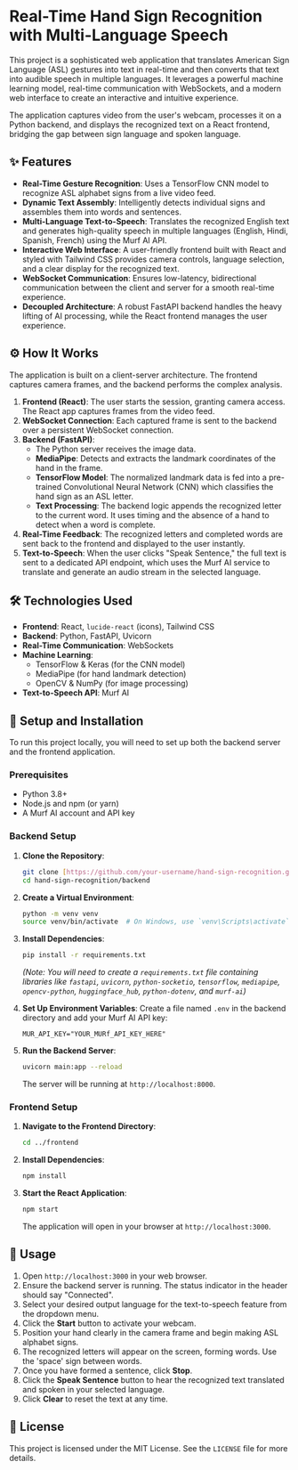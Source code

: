 # Real-Time Hand Sign Recognition with Multi-Language Speech

This project is a sophisticated web application that translates American Sign Language (ASL) gestures into text in real-time and then converts that text into audible speech in multiple languages. It leverages a powerful machine learning model, real-time communication with WebSockets, and a modern web interface to create an interactive and intuitive experience.

The application captures video from the user's webcam, processes it on a Python backend, and displays the recognized text on a React frontend, bridging the gap between sign language and spoken language.

## ✨ Features

* **Real-Time Gesture Recognition**: Uses a TensorFlow CNN model to recognize ASL alphabet signs from a live video feed.
* **Dynamic Text Assembly**: Intelligently detects individual signs and assembles them into words and sentences.
* **Multi-Language Text-to-Speech**: Translates the recognized English text and generates high-quality speech in multiple languages (English, Hindi, Spanish, French) using the Murf AI API.
* **Interactive Web Interface**: A user-friendly frontend built with React and styled with Tailwind CSS provides camera controls, language selection, and a clear display for the recognized text.
* **WebSocket Communication**: Ensures low-latency, bidirectional communication between the client and server for a smooth real-time experience.
* **Decoupled Architecture**: A robust FastAPI backend handles the heavy lifting of AI processing, while the React frontend manages the user experience.

## ⚙️ How It Works

The application is built on a client-server architecture. The frontend captures camera frames, and the backend performs the complex analysis.

1.  **Frontend (React)**: The user starts the session, granting camera access. The React app captures frames from the video feed.
2.  **WebSocket Connection**: Each captured frame is sent to the backend over a persistent WebSocket connection.
3.  **Backend (FastAPI)**:
    * The Python server receives the image data.
    * **MediaPipe**: Detects and extracts the landmark coordinates of the hand in the frame.
    * **TensorFlow Model**: The normalized landmark data is fed into a pre-trained Convolutional Neural Network (CNN) which classifies the hand sign as an ASL letter.
    * **Text Processing**: The backend logic appends the recognized letter to the current word. It uses timing and the absence of a hand to detect when a word is complete.
4.  **Real-Time Feedback**: The recognized letters and completed words are sent back to the frontend and displayed to the user instantly.
5.  **Text-to-Speech**: When the user clicks "Speak Sentence," the full text is sent to a dedicated API endpoint, which uses the Murf AI service to translate and generate an audio stream in the selected language.

## 🛠️ Technologies Used

* **Frontend**: React, `lucide-react` (icons), Tailwind CSS
* **Backend**: Python, FastAPI, Uvicorn
* **Real-Time Communication**: WebSockets
* **Machine Learning**:
    * TensorFlow & Keras (for the CNN model)
    * MediaPipe (for hand landmark detection)
    * OpenCV & NumPy (for image processing)
* **Text-to-Speech API**: Murf AI

## 🚀 Setup and Installation

To run this project locally, you will need to set up both the backend server and the frontend application.

### Prerequisites

* Python 3.8+
* Node.js and npm (or yarn)
* A Murf AI account and API key

### Backend Setup

1.  **Clone the Repository**:
    ```bash
    git clone [https://github.com/your-username/hand-sign-recognition.git](https://github.com/your-username/hand-sign-recognition.git)
    cd hand-sign-recognition/backend
    ```

2.  **Create a Virtual Environment**:
    ```bash
    python -m venv venv
    source venv/bin/activate  # On Windows, use `venv\Scripts\activate`
    ```

3.  **Install Dependencies**:
    ```bash
    pip install -r requirements.txt
    ```
    *(Note: You will need to create a `requirements.txt` file containing libraries like `fastapi`, `uvicorn`, `python-socketio`, `tensorflow`, `mediapipe`, `opencv-python`, `huggingface_hub`, `python-dotenv`, and `murf-ai`)*

4.  **Set Up Environment Variables**:
    Create a file named `.env` in the backend directory and add your Murf AI API key:
    ```
    MUR_API_KEY="YOUR_MURf_API_KEY_HERE"
    ```

5.  **Run the Backend Server**:
    ```bash
    uvicorn main:app --reload
    ```
    The server will be running at `http://localhost:8000`.

### Frontend Setup

1.  **Navigate to the Frontend Directory**:
    ```bash
    cd ../frontend
    ```

2.  **Install Dependencies**:
    ```bash
    npm install
    ```

3.  **Start the React Application**:
    ```bash
    npm start
    ```
    The application will open in your browser at `http://localhost:3000`.

## 📖 Usage

1.  Open `http://localhost:3000` in your web browser.
2.  Ensure the backend server is running. The status indicator in the header should say "Connected".
3.  Select your desired output language for the text-to-speech feature from the dropdown menu.
4.  Click the **Start** button to activate your webcam.
5.  Position your hand clearly in the camera frame and begin making ASL alphabet signs.
6.  The recognized letters will appear on the screen, forming words. Use the 'space' sign between words.
7.  Once you have formed a sentence, click **Stop**.
8.  Click the **Speak Sentence** button to hear the recognized text translated and spoken in your selected language.
9.  Click **Clear** to reset the text at any time.

## 📄 License

This project is licensed under the MIT License. See the `LICENSE` file for more details.